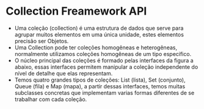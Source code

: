 # Collection Freamework API

* Uma coleção (collection) é uma estrutura de dados que serve para agrupar muitos elementos em uma única unidade, estes elementos precisão ser Objetos.
* Uma Collection pode ter coleções homogêneas e heterogêneas, normalmente utilizamos coleções homogêneas de um tipo especifico.
* O núcleo principal das coleções é formado pelas interfaces da figura a abaixo, essas interfaces permitem manipular a coleção independente do nível de detalhe que elas representam.
* Temos quatro grandes tipos de coleções: List (lista), Set (conjunto), Queue (fila) e Map (mapa), a partir dessas interfaces, temos muitas subclasses concretas que implementam varias formas diferentes de se trabalhar com cada coleção.


